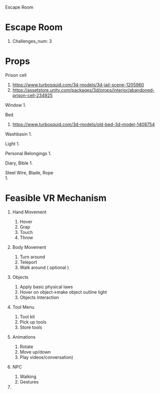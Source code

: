 Escape Room

# Escape Room
1. Challenges_num: 3

# Props
Prison cell
1. https://www.turbosquid.com/3d-models/3d-jail-scene-1205960
2. https://assetstore.unity.com/packages/3d/props/interior/abandoned-prison-cell-234925

Window
1.   

Bed
1. https://www.turbosquid.com/3d-models/old-bed-3d-model-1408754

Washbasin
1. 

Light
1. 

Personal Belongings
1. 

Diary, Bible
1. 

Steel Wire, Blade, Rope  
1. 

# Feasible VR Mechanism
1. Hand Movement 
    1. Hover
    2. Grap
    3. Touch
    4. Throw

2. Body Movement 
    1. Turn around
    2. Teleport
    3. Walk around ( optional )

3. Objects 
    1. Apply basic physical laws
    2. Hover on object->make object outline light 
    3. Objects Interaction

4. Tool Menu
    1. Tool kit
    2. Pick up tools
    3. Store tools 

5. Animations 
    1. Rotate
    2. Move up/down
    3.  Play videos/conversation)

6. NPC
   1. Walking
   2. Gestures 

7. 
